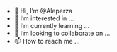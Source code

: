 - 👋 Hi, I’m @Aleperza
- 👀 I’m interested in ...
- 🌱 I’m currently learning ...
- 💞️ I’m looking to collaborate on ...
- 📫 How to reach me ...

<!---
Aleperza/Aleperza is a ✨ special ✨ repository because its `README.md` (this file) appears on your GitHub profile.
You can click the Preview link to take a look at your changes.
--->
